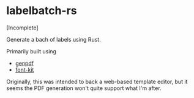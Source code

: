 # labelbatch-rs

[Incomplete]

Generate a bach of labels using Rust.

Primarily built using
- [genpdf](https://docs.rs/genpdf/latest/genpdf/index.html)
- [font-kit](https://github.com/servo/font-kit)

Originally, this was intended to back a web-based template editor, but it seems the PDF generation won't quite support what I'm after.
